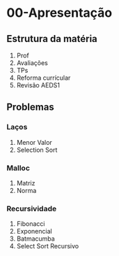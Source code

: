 # 00-Apresentação

## Estrutura da matéria

1. Prof
1. Avaliações
1. TPs
1. Reforma currícular
1. Revisão AEDS1

## Problemas

### Laços

1. Menor Valor
1. Selection Sort

### Malloc

1. Matriz
1. Norma

### Recursividade

1. Fibonacci
1. Exponencial
1. Batmacumba
1. Select Sort Recursivo
